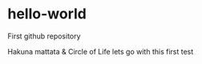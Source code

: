 # hello-world
First github repository

Hakuna mattata & Circle of Life
lets go with this first test
